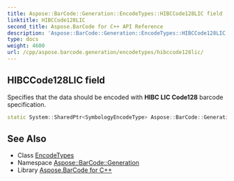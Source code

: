 ```yaml
---
title: Aspose::BarCode::Generation::EncodeTypes::HIBCCode128LIC field
linktitle: HIBCCode128LIC
second_title: Aspose.BarCode for C++ API Reference
description: 'Aspose::BarCode::Generation::EncodeTypes::HIBCCode128LIC field. Specifies that the data should be encoded with HIBC LIC Code128 barcode specification in C++.'
type: docs
weight: 4600
url: /cpp/aspose.barcode.generation/encodetypes/hibccode128lic/
---
```

## HIBCCode128LIC field


Specifies that the data should be encoded with **HIBC LIC Code128** barcode specification.

```cpp
static System::SharedPtr<SymbologyEncodeType> Aspose::BarCode::Generation::EncodeTypes::HIBCCode128LIC
```

## See Also

* Class [EncodeTypes](../)
* Namespace [Aspose::BarCode::Generation](../../)
* Library [Aspose.BarCode for C++](../../../)
